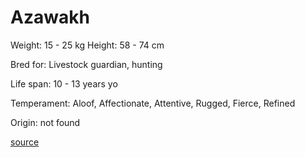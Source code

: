 # Azawakh

Weight: 15 - 25 kg
Height: 58 - 74 cm

Bred for: Livestock guardian, hunting

Life span: 10 - 13 years yo

Temperament: Aloof, Affectionate, Attentive, Rugged, Fierce, Refined

Origin: not found

[source](https://api.thedogapi.com/v1/breeds/25)
